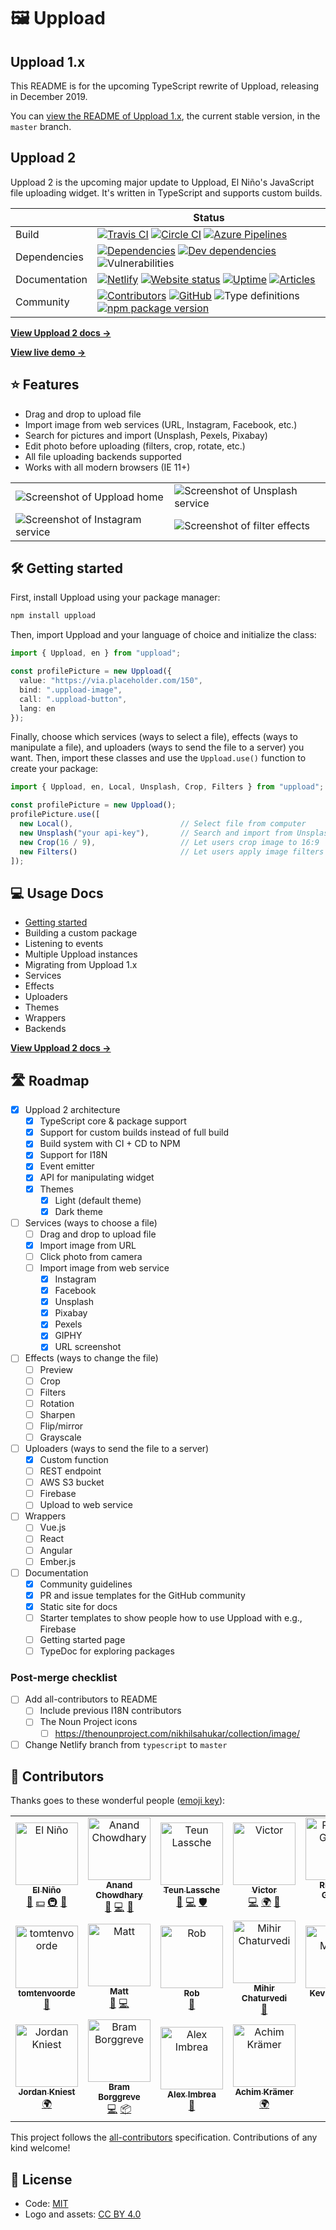 # 🖼️ Uppload

## Uppload 1.x

This README is for the upcoming TypeScript rewrite of Uppload, releasing in December 2019.

You can [view the README of Uppload 1.x](https://github.com/elninotech/uppload/tree/master), the current stable version, in the `master` branch.

## Uppload 2

Uppload 2 is the upcoming major update to Uppload, El Niño's JavaScript file uploading widget. It's written in TypeScript and supports custom builds.

|  | Status |
| - | - |
| Build | [![Travis CI](https://img.shields.io/travis/elninotech/uppload?label=Travis%20CI)](https://travis-ci.org/elninotech/uppload) [![Circle CI](https://img.shields.io/circleci/build/github/elninotech/uppload?label=Circle%20CI)](https://circleci.com/gh/elninotech/uppload) [![Azure Pipelines](https://dev.azure.com/anandchowdhary0001/Uppload/_apis/build/status/elninotech.uppload?branchName=typescript)](https://dev.azure.com/anandchowdhary0001/Uppload/_build/latest?definitionId=11&branchName=typescript) |
| Dependencies | [![Dependencies](https://img.shields.io/david/elninotech/uppload.svg)](https://david-dm.org/elninotech/uppload) [![Dev dependencies](https://img.shields.io/david/dev/elninotech/uppload.svg)](https://david-dm.org/elninotech/uppload) ![Vulnerabilities](https://img.shields.io/snyk/vulnerabilities/github/elninotech/uppload.svg) |
| Documentation | [![Netlify](https://img.shields.io/netlify/5e92d02d-b96b-4b42-8197-804f72a147cf)](https://app.netlify.com/sites/uppload/deploys) [![Website status](https://img.shields.io/website?down_color=red&down_message=down&up_color=brightgreen&up_message=online&url=https%3A%2F%2Fuppload.netlify.com)](https://uppload.netlify.com) [![Uptime](https://img.shields.io/uptimerobot/ratio/7/m783785688-048a2237d8844210960a6a76)](https://stats.uptimerobot.com/m29YvtjqOg) [![Articles](https://img.shields.io/endpoint?url=https%3A%2F%2Fuppload.netlify.com%2Fshield-schema%2Fall.json)](https://uppload.netlify.com) |
| Community | [![Contributors](https://img.shields.io/github/contributors/elninotech/uppload.svg)](https://github.com/elninotech/uppload/graphs/contributors) [![GitHub](https://img.shields.io/github/license/elninotech/uppload.svg)](https://github.com/elninotech/uppload/blob/master/LICENSE) ![Type definitions](https://img.shields.io/badge/types-TypeScript-blue.svg) [![npm package version](https://img.shields.io/npm/v/uppload)](https://www.npmjs.com/package/uppload) |

**[View Uppload 2 docs →](https://uppload.netlify.com)**

**[View live demo →](https://uppload.netlify.com/demo.html)**

## ⭐ Features

- Drag and drop to upload file
- Import image from web services (URL, Instagram, Facebook, etc.)
- Search for pictures and import (Unsplash, Pexels, Pixabay)
- Edit photo before uploading (filters, crop, rotate, etc.)
- All file uploading backends supported
- Works with all modern browsers (IE 11+)

<table>
  <tr>
    <td><img alt="Screenshot of Uppload home" src="https://raw.githubusercontent.com/elninotech/uppload/typescript/assets/screenshots/wip-1.png"></td>
    <td><img alt="Screenshot of Unsplash service" src="https://raw.githubusercontent.com/elninotech/uppload/typescript/assets/screenshots/wip-2.png"></td>
  </tr>
  <tr>
    <td><img alt="Screenshot of Instagram service" src="https://raw.githubusercontent.com/elninotech/uppload/typescript/assets/screenshots/wip-3.png"></td>
    <td><img alt="Screenshot of filter effects" src="https://raw.githubusercontent.com/elninotech/uppload/typescript/assets/screenshots/wip-4.png"></td>
  </tr>
</table>

## 🛠 Getting started

First, install Uppload using your package manager:

```bash
npm install uppload
```

Then, import Uppload and your language of choice and initialize the class:

```ts
import { Uppload, en } from "uppload";

const profilePicture = new Uppload({
  value: "https://via.placeholder.com/150",
  bind: ".uppload-image",
  call: ".uppload-button",
  lang: en
});
```

Finally, choose which services (ways to select a file), effects (ways to manipulate a file), and uploaders (ways to send the file to a server) you want. Then, import these classes and use the `Uppload.use()` function to create your package:

```ts
import { Uppload, en, Local, Unsplash, Crop, Filters } from "uppload";

const profilePicture = new Uppload();
profilePicture.use([
  new Local(),                        // Select file from computer
  new Unsplash("your api-key"),       // Search and import from Unsplash
  new Crop(16 / 9),                   // Let users crop image to 16:9
  new Filters()                       // Let users apply image filters
]);
```

## 💻 Usage Docs

- [Getting started](https://uppload.netlify.com/getting-started)
- Building a custom package
- Listening to events
- Multiple Uppload instances
- Migrating from Uppload 1.x
- Services
- Effects
- Uploaders
- Themes
- Wrappers
- Backends

**[View Uppload 2 docs →](https://uppload.netlify.com)**

## 🛣️ Roadmap

- [x] Uppload 2 architecture
  - [x] TypeScript core & package support
  - [x] Support for custom builds instead of full build
  - [x] Build system with CI + CD to NPM
  - [x] Support for I18N
  - [x] Event emitter
  - [x] API for manipulating widget
  - [x] Themes
    - [x] Light (default theme)
    - [x] Dark theme
- [ ] Services (ways to choose a file)
  - [ ] Drag and drop to upload file
  - [x] Import image from URL
  - [ ] Click photo from camera
  - [ ] Import image from web service
    - [x] Instagram
    - [x] Facebook
    - [x] Unsplash
    - [x] Pixabay
    - [x] Pexels
    - [x] GIPHY
    - [x] URL screenshot
- [ ] Effects (ways to change the file)
  - [ ] Preview
  - [ ] Crop
  - [ ] Filters
  - [ ] Rotation
  - [ ] Sharpen
  - [ ] Flip/mirror
  - [ ] Grayscale
- [ ] Uploaders (ways to send the file to a server)
  - [x] Custom function
  - [ ] REST endpoint
  - [ ] AWS S3 bucket
  - [ ] Firebase
  - [ ] Upload to web service
- [ ] Wrappers
  - [ ] Vue.js
  - [ ] React
  - [ ] Angular
  - [ ] Ember.js
- [ ] Documentation
  - [x] Community guidelines
  - [x] PR and issue templates for the GitHub community
  - [x] Static site for docs
  - [ ] Starter templates to show people how to use Uppload with e.g., Firebase
  - [ ] Getting started page
  - [ ] TypeDoc for exploring packages

### Post-merge checklist

- [ ] Add all-contributors to README
  - [ ] Include previous I18N contributors
  - [ ] The Noun Project icons
    - [ ] https://thenounproject.com/nikhilsahukar/collection/image/
- [ ] Change Netlify branch from `typescript` to `master`

## 👥 Contributors

Thanks goes to these wonderful people ([emoji key](https://allcontributors.org/docs/en/emoji-key)):

<!-- ALL-CONTRIBUTORS-LIST:START - Do not remove or modify this section -->
<!-- prettier-ignore -->
<table>
  <tr>
    <td align="center"><a href="https://www.elnino.tech"><img src="https://avatars0.githubusercontent.com/u/2854021?v=4" width="100px;" alt="El Niño"/><br /><sub><b>El Niño</b></sub></a><br /><a href="#business-elnino-ict" title="Business development">💼</a> <a href="#financial-elnino-ict" title="Financial">💵</a> <a href="#infra-elnino-ict" title="Infrastructure (Hosting, Build-Tools, etc)">🚇</a> <a href="#projectManagement-elnino-ict" title="Project Management">📆</a></td>
    <td align="center"><a href="https://anandchowdhary.com/?utm_source=github&utm_campaign=about-link"><img src="https://avatars3.githubusercontent.com/u/2841780?v=4" width="100px;" alt="Anand Chowdhary"/><br /><sub><b>Anand Chowdhary</b></sub></a><br /><a href="https://github.com/elninotech/uppload/issues?q=author%3AAnandChowdhary" title="Bug reports">🐛</a> <a href="https://github.com/elninotech/uppload/commits?author=AnandChowdhary" title="Code">💻</a> <a href="https://github.com/elninotech/uppload/commits?author=AnandChowdhary" title="Documentation">📖</a></td>
    <td align="center"><a href="http://thlassche.nl"><img src="https://avatars3.githubusercontent.com/u/2959888?v=4" width="100px;" alt="Teun Lassche"/><br /><sub><b>Teun Lassche</b></sub></a><br /><a href="https://github.com/elninotech/uppload/issues?q=author%3Athlassche" title="Bug reports">🐛</a> <a href="https://github.com/elninotech/uppload/commits?author=thlassche" title="Code">💻</a> <a href="#security-thlassche" title="Security">🛡️</a></td>
    <td align="center"><a href="https://victorlap.nl"><img src="https://avatars0.githubusercontent.com/u/1645632?v=4" width="100px;" alt="Victor"/><br /><sub><b>Victor</b></sub></a><br /><a href="https://github.com/elninotech/uppload/commits?author=victorlap" title="Code">💻</a> <a href="#translation-victorlap" title="Translation">🌍</a> <a href="https://github.com/elninotech/uppload/commits?author=victorlap" title="Documentation">📖</a></td>
    <td align="center"><a href="https://github.com/Rick053"><img src="https://avatars1.githubusercontent.com/u/4579963?v=4" width="100px;" alt="Rick van Gemert"/><br /><sub><b>Rick van Gemert</b></sub></a><br /><a href="https://github.com/elninotech/uppload/issues?q=author%3ARick053" title="Bug reports">🐛</a> <a href="https://github.com/elninotech/uppload/commits?author=Rick053" title="Code">💻</a></td>
  </tr>
  <tr>
    <td align="center"><a href="https://github.com/tomtenvoorde"><img src="https://avatars0.githubusercontent.com/u/38886034?v=4" width="100px;" alt="tomtenvoorde"/><br /><sub><b>tomtenvoorde</b></sub></a><br /><a href="#design-tomtenvoorde" title="Design">🎨</a></td>
    <td align="center"><a href="https://pegler.io/"><img src="https://avatars0.githubusercontent.com/u/94491?v=4" width="100px;" alt="Matt"/><br /><sub><b>Matt</b></sub></a><br /><a href="https://github.com/elninotech/uppload/issues?q=author%3Apegler" title="Bug reports">🐛</a> <a href="https://github.com/elninotech/uppload/commits?author=pegler" title="Code">💻</a></td>
    <td align="center"><a href="http://foxego.com"><img src="https://avatars2.githubusercontent.com/u/87010?v=4" width="100px;" alt="Rob"/><br /><sub><b>Rob</b></sub></a><br /><a href="https://github.com/elninotech/uppload/issues?q=author%3Arobisaks" title="Bug reports">🐛</a></td>
    <td align="center"><a href="https://mihir.ch"><img src="https://avatars1.githubusercontent.com/u/31861755?v=4" width="100px;" alt="Mihir Chaturvedi"/><br /><sub><b>Mihir Chaturvedi</b></sub></a><br /><a href="https://github.com/elninotech/uppload/commits?author=plibither8" title="Documentation">📖</a></td>
    <td align="center"><a href="https://marrec.io"><img src="https://avatars2.githubusercontent.com/u/25272043?v=4" width="100px;" alt="Kevin Marrec"/><br /><sub><b>Kevin Marrec</b></sub></a><br /><a href="https://github.com/elninotech/uppload/commits?author=kevinmarrec" title="Documentation">📖</a></td>
  </tr>
  <tr>
    <td align="center"><a href="https://github.com/jkniest"><img src="https://avatars0.githubusercontent.com/u/15618191?v=4" width="100px;" alt="Jordan Kniest"/><br /><sub><b>Jordan Kniest</b></sub></a><br /><a href="#translation-jkniest" title="Translation">🌍</a></td>
    <td align="center"><a href="https://github.com/beeman"><img src="https://avatars3.githubusercontent.com/u/36491?v=4" width="100px;" alt="Bram Borggreve"/><br /><sub><b>Bram Borggreve</b></sub></a><br /><a href="https://github.com/elninotech/uppload/commits?author=beeman" title="Code">💻</a> <a href="#platform-beeman" title="Packaging/porting to new platform">📦</a></td>
    <td align="center"><a href="http://AlexImbrea.com"><img src="https://avatars2.githubusercontent.com/u/4534299?v=4" width="100px;" alt="Alex Imbrea"/><br /><sub><b>Alex Imbrea</b></sub></a><br /><a href="https://github.com/elninotech/uppload/commits?author=AlexImb" title="Documentation">📖</a></td>
    <td align="center"><a href="https://github.com/dingsbams"><img src="https://avatars2.githubusercontent.com/u/16029597?v=4" width="100px;" alt="Achim Krämer"/><br /><sub><b>Achim Krämer</b></sub></a><br /><a href="#translation-dingsbams" title="Translation">🌍</a></td>
  </tr>
</table>

<!-- ALL-CONTRIBUTORS-LIST:END -->

This project follows the [all-contributors](https://github.com/all-contributors/all-contributors) specification. Contributions of any kind welcome!

## 📄 License

- Code: [MIT](https://github.com/elninotech/uppload/blob/master/LICENSE)
- Logo and assets: [CC BY 4.0](https://creativecommons.org/licenses/by/4.0/)
